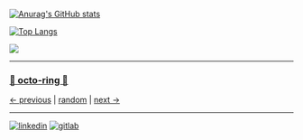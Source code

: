 [![Anurag's GitHub stats](https://github-readme-stats.vercel.app/api?username=zacharyzollman&show_icons=true&theme=discord_old_blurple)](https://github.com/anuraghazra/github-readme-stats)

[![Top Langs](https://github-readme-stats.vercel.app/api/top-langs/?username=zacharyzollman&layout=compact&theme=discord_old_blurple)](https://github.com/anuraghazra/github-readme-stats)

![](https://komarev.com/ghpvc/?username=zacharyzollman&color=7086d5&label=views+since+2022.01.20)
<!--
**zacharyzollman/zacharyzollman** is a ✨ _special_ ✨ repository because its `README.md` (this file) appears on your GitHub profile.

Here are some ideas to get you started:

- 🔭 I’m currently working on ...
- 🌱 I’m currently learning ...
- 👯 I’m looking to collaborate on ...
- 🤔 I’m looking for help with ...
- 💬 Ask me about ...
- 📫 How to reach me: ...
- 😄 Pronouns: ...
- ⚡ Fun fact: ...
-->

---

### [🐙 octo-ring 💍](https://octo-ring.com/)
[← previous](https://octo-ring.com/p/zacharyzollman/prev) | [random](https://octo-ring.com/p/zacharyzollman/random) | [next →](https://octo-ring.com/p/zacharyzollman/next)

---

[![linkedin](https://img.shields.io/badge/linkedin-%230077B5.svg?&style=for-the-badge&logo=linkedin&logoColor=white)](https://www.linkedin.com/in/zacharyzollman/)
[![gitlab](https://img.shields.io/badge/gitlab-%230077B5.svg?&style=for-the-badge&logo=gitlab&logoColor=white)](https://gitlab.com/zacharyzollman/)

